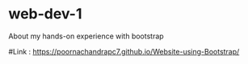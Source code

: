 # web-dev-1
About my hands-on experience  with bootstrap

#Link : https://poornachandrapc7.github.io/Website-using-Bootstrap/
